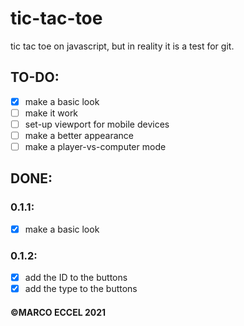 # tic-tac-toe
tic tac toe on javascript, but in reality it is a test for git. 


## TO-DO:
- [x] make a basic look
- [ ] make it work
- [ ] set-up viewport for mobile devices
- [ ] make a better appearance
- [ ] make a player-vs-computer mode

## DONE:
### 0.1.1:
- [x] make a basic look
### 0.1.2:
- [x] add the ID to the buttons
- [x] add the type to the buttons

#### ©MARCO ECCEL 2021
